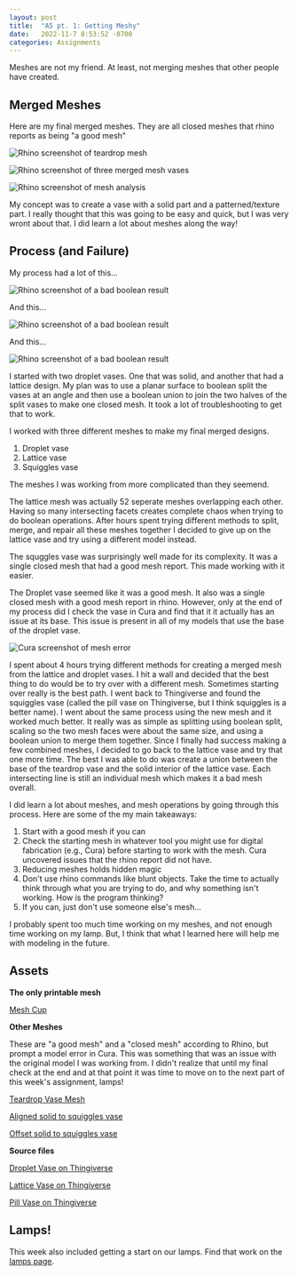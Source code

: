 ```yaml
---
layout: post
title:  "A5 pt. 1: Getting Meshy"
date:   2022-11-7 8:53:52 -0700
categories: Assignments
---
```


Meshes are not my friend. At least, not merging meshes that other people have created. 

## Merged Meshes

Here are my final merged meshes. They are all closed meshes that rhino reports as being "a good mesh" 

![Rhino screenshot of teardrop mesh](/Digital-Fabrication/assets/images/A5-1.png)

![Rhino screenshot of three merged mesh vases](/Digital-Fabrication/assets/images/A5-2.png)

![Rhino screenshot of mesh analysis](/Digital-Fabrication/assets/images/A5-3.png)

My concept was to create a vase with a solid part and a patterned/texture part. I really thought that this was going to be easy and quick, but I was very wront about that. I did learn a lot about meshes along the way! 

## Process (and Failure)

My process had a lot of this...

![Rhino screenshot of a bad boolean result](/Digital-Fabrication/assets/images/A5-4.png)

And this...

![Rhino screenshot of a bad boolean result](/Digital-Fabrication/assets/images/A5-7.png)

And this...

![Rhino screenshot of a bad boolean result](/Digital-Fabrication/assets/images/A5-8.png)

I started with two droplet vases. One that was solid, and another that had a lattice design. My plan was to use a planar surface to boolean split the vases at an angle and then use a boolean union to join the two halves of the split vases to make one closed mesh. It took a lot of troubleshooting to get that to work. 

I worked with three different meshes to make my final merged designs. 
1. Droplet vase
2. Lattice vase
3. Squiggles vase

The meshes I was working from more complicated than they seemend. 

The lattice mesh was actually 52 seperate meshes overlapping each other. Having so many intersecting facets creates complete chaos when trying to do boolean operations. After hours spent trying different methods to split, merge, and repair all these meshes together I decided to give up on the lattice vase and try using a different model instead. 

The squggles vase was surprisingly well made for its complexity. It was a single closed mesh that had a good mesh report. This made working with it easier. 

The Droplet vase seemed like it was a good mesh. It also was a single closed mesh with a good mesh report in rhino. However, only at the end of my process did I check the vase in Cura and find that it it actually has an issue at its base. This issue is present in all of my models that use the base of the droplet vase. 

![Cura screenshot of mesh error](/Digital-Fabrication/assets/images/A5-9.png)

I spent about 4 hours trying different methods for creating a merged mesh from the lattice and droplet vases. I hit a wall and decided that the best thing to do would be to try over with a different mesh. Sometimes starting over really is the best path. I went back to Thingiverse and found the squiggles vase (called the pill vase on Thingiverse, but I think squiggles is a better name). I went about the same process using the new mesh and it worked much better. It really was as simple as splitting using boolean split, scaling so the two mesh faces were about the same size, and using a boolean union to merge them together. Since I finally had success making a few combined meshes, I decided to go back to the lattice vase and try that one more time. The best I was able to do was create a union between the base of the teardrop vase and the solid interior of the lattice vase. Each intersecting line is still an individual mesh which makes it a bad mesh overall. 

I did learn a lot about meshes, and mesh operations by going through this process. Here are some of the my main takeaways: 

1. Start with a good mesh if you can 
2. Check the starting mesh in whatever tool you might use for digital fabrication (e.g., Cura) before starting to work with the mesh. Cura uncovered issues that the rhino report did not have. 
3. Reducing meshes holds hidden magic 
4. Don't use rhino commands like blunt objects. Take the time to actually think through what you are trying to do, and why something isn't working. How is the program thinking? 
5. If you can, just don't use someone else's mesh... 

I probably spent too much time working on my meshes, and not enough time working on my lamp. But, I think that what I learned here will help me with modeling in the future. 


## Assets
**The only printable mesh**

[Mesh Cup](/Digital-Fabrication/assets/files/Mesh-2A.stl)

**Other Meshes**

These are "a good mesh" and a "closed mesh" according to Rhino, but prompt a model error in Cura. This was something that was an issue with the original model I was working from. I didn't realize that until my final check at the end and at that point it was time to move on to the next part of this week's assignment, lamps! 

[Teardrop Vase Mesh](/Digital-Fabrication/assets/files/Teardrop%20merged%20mesh.stl)

[Aligned solid to squiggles vase](/Digital-Fabrication/assets/files/Mesh-2C.stl)

[Offset solid to squiggles vase](/Digital-Fabrication/assets/files/Mesh-2B.stl)

**Source files**

[Droplet Vase on Thingiverse](https://www.thingiverse.com/thing:30889)

[Lattice Vase on Thingiverse](https://www.thingiverse.com/thing:1359035)

[Pill Vase on Thingiverse](https://www.thingiverse.com/thing:2966470)

## Lamps! 

This week also included getting a start on our lamps. Find that work on the [lamps page](https://nantig.github.io/Digital-Fabrication//assignments/2022/11/07/A5-lamps.html).


